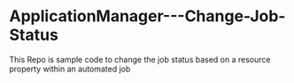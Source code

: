 # ApplicationManager---Change-Job-Status
This Repo is sample code to change the job status based on a resource property within an automated job
